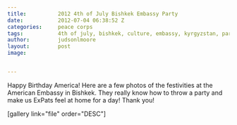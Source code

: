 ```yaml
---
title:			2012 4th of July Bishkek Embassy Party
date:			2012-07-04 06:38:52 Z
categories:		peace corps
tags:			4th of july, bishkek, culture, embassy, kyrgyzstan, party, peace corps
author:			judsonlmoore
layout:			post
image:			


---
```


Happy Birthday America! Here are a few photos of the festivities at the American Embassy in Bishkek. They really know how to throw a party and make us ExPats feel at home for a day! Thank you!

[gallery link="file" order="DESC"]
